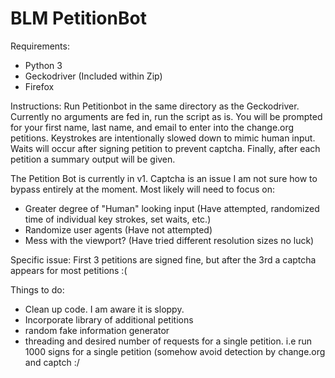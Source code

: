 # BLM PetitionBot

Requirements:
  - Python 3
  - Geckodriver (Included within Zip)
  - Firefox

Instructions:
Run Petitionbot in the same directory as the Geckodriver. Currently no arguments are fed in, run the script as is. You will be prompted for your first name, last name, and email to enter into the change.org petitions. Keystrokes are intentionally slowed down to mimic human input. Waits will occur after signing petition to prevent captcha. Finally, after each petition a summary output will be given.

The Petition Bot is currently in v1. Captcha is an issue I am not sure how to bypass entirely at the moment. Most likely will need to focus on:
  - Greater degree of "Human" looking input (Have attempted, randomized time of individual key strokes, set waits, etc.)
  - Randomize user agents (Have not attempted)
  - Mess with the viewport? (Have tried different resolution sizes no luck)
  
 Specific issue: First 3 petitions are signed fine, but after the 3rd a captcha appears for most petitions :(
 
Things to do: 
  - Clean up code. I am aware it is sloppy.
  - Incorporate library of additional petitions
  - random fake information generator
  - threading and desired number of requests for a single petition. i.e run 1000 signs for a single petition (somehow avoid       detection by change.org and captch :/
